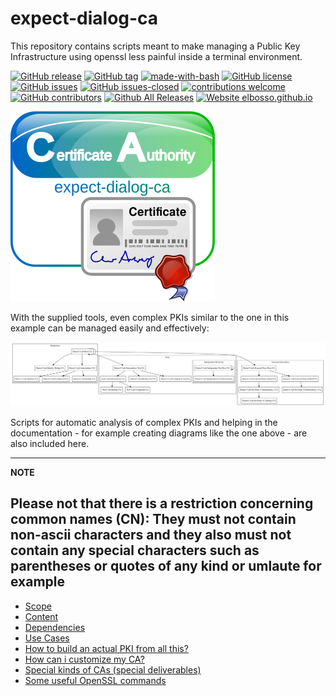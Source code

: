 # expect-dialog-ca
This repository contains scripts meant to make managing a Public Key 
Infrastructure using openssl less painful inside a terminal environment.

<!---
[![start with why](https://img.shields.io/badge/start%20with-why%3F-brightgreen.svg?style=flat)](http://www.ted.com/talks/simon_sinek_how_great_leaders_inspire_action)
--->
[![GitHub release](https://img.shields.io/github/release/elbosso/expect-dialog-ca/all.svg?maxAge=1)](https://GitHub.com/elbosso/expect-dialog-ca/releases/)
[![GitHub tag](https://img.shields.io/github/tag/elbosso/expect-dialog-ca.svg)](https://GitHub.com/elbosso/expect-dialog-ca/tags/)
[![made-with-bash](https://img.shields.io/badge/Made%20with-Bash-1f425f.svg)](https://www.gnu.org/software/bash/)
[![GitHub license](https://img.shields.io/github/license/elbosso/expect-dialog-ca.svg)](https://github.com/elbosso/expect-dialog-ca/blob/master/LICENSE)
[![GitHub issues](https://img.shields.io/github/issues/elbosso/expect-dialog-ca.svg)](https://GitHub.com/elbosso/expect-dialog-ca/issues/)
[![GitHub issues-closed](https://img.shields.io/github/issues-closed/elbosso/expect-dialog-ca.svg)](https://GitHub.com/elbosso/expect-dialog-ca/issues?q=is%3Aissue+is%3Aclosed)
[![contributions welcome](https://img.shields.io/badge/contributions-welcome-brightgreen.svg?style=flat)](https://github.com/elbosso/expect-dialog-ca/issues)
[![GitHub contributors](https://img.shields.io/github/contributors/elbosso/expect-dialog-ca.svg)](https://GitHub.com/elbosso/expect-dialog-ca/graphs/contributors/)
[![Github All Releases](https://img.shields.io/github/downloads/elbosso/expect-dialog-ca/total.svg)](https://github.com/elbosso/expect-dialog-ca)
[![Website elbosso.github.io](https://img.shields.io/website-up-down-green-red/https/elbosso.github.io.svg)](https://elbosso.github.io/)

![expectdialogca_logo](resources/images/expectdialogca_logo.png)

With the supplied tools, even complex PKIs similar to the one in this example can be managed
easily and effectively:

![](resources/images/graphviz.svg)

Scripts for automatic analysis of complex PKIs and helping in the documentation - for
example creating diagrams like the one above - are also included here.

---
**NOTE**

Please not that there is a restriction concerning common names (CN): They must not contain non-ascii characters and they also must not contain any special characters such as parentheses or quotes of any kind or umlaute for example
---

* [Scope](docs/scope.md)
* [Content](docs/content.md)
* [Dependencies](docs/dependencies.md)
* [Use Cases](docs/usecases.md)
* [How to build an actual PKI from all this?](docs/buildpki.md)
* [How can i customize my CA?](docs/customizeca.md)
* [Special kinds of CAs (special deliverables)](docs/specialdeliverables.md)
* [Some useful OpenSSL commands](docs/sslcommands.md)
